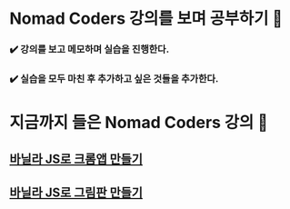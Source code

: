 # Nomad Coders 강의를 보며 공부하기 📒
### ✔️ 강의를 보고 메모하며 실습을 진행한다.
### ✔️ 실습을 모두 마친 후 추가하고 싶은 것들을 추가한다.

# 지금까지 들은 Nomad Coders 강의 📌
## [바닐라 JS로 크롬앱 만들기](https://nomadcoders.co/javascript-for-beginners)
## [바닐라 JS로 그림판 만들기](https://nomadcoders.co/javascript-for-beginners-2)
